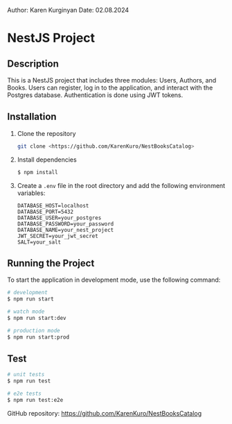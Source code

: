 Author: Karen Kurginyan
Date: 02.08.2024

# NestJS Project

## Description

This is a NestJS project that includes three modules: Users, Authors, and Books. Users can register, log in to the application, and interact with the Postgres database. Authentication is done using JWT tokens.

## Installation

1. Clone the repository

   ```bash
   git clone <https://github.com/KarenKuro/NestBooksCatalog>
   ```

2. Install dependencies

   ```bash
   $ npm install
   ```

3. Create a `.env` file in the root directory and add the following environment variables:

   ```plaintext
   DATABASE_HOST=localhost
   DATABASE_PORT=5432
   DATABASE_USER=your_postgres
   DATABASE_PASSWORD=your_password
   DATABASE_NAME=your_nest_project
   JWT_SECRET=your_jwt_secret
   SALT=your_salt
   ```

## Running the Project

To start the application in development mode, use the following command:

```bash
# development
$ npm run start

# watch mode
$ npm run start:dev

# production mode
$ npm run start:prod
```

## Test

```bash
# unit tests
$ npm run test

# e2e tests
$ npm run test:e2e
```

GitHub repository: https://github.com/KarenKuro/NestBooksCatalog
